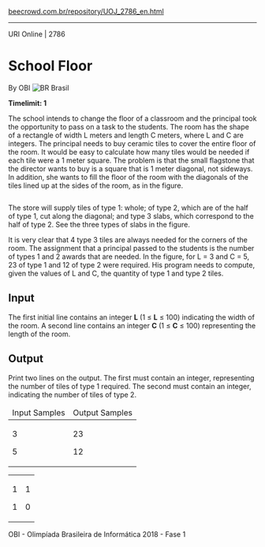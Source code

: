 <p><a href="https://www.beecrowd.com.br/repository/UOJ_2786_en.html">beecrowd.com.br/repository/UOJ_2786_en.html</a></p><hr>
<div>
  <span>URI Online | 2786</span>
  <h1>School Floor</h1>
  <div>
    <p>By OBI <img src="https://resources.beecrowd.com.br/gallery/images/flags/br.gif" alt="BR"> Brasil</p>
  </div>
  <strong>Timelimit: 1</strong>
</div>
<div>
<div>
  <p>The school intends to change the floor of a classroom and the principal took the opportunity to pass on a task to the students. The room has the shape of a rectangle of width L meters and length C meters, where L and C are integers. The principal needs to buy ceramic tiles to cover the entire floor of the room. It would be easy to calculate how many tiles would be needed if each tile were a 1 meter square. The problem is that the small flagstone that the director wants to buy is a square that is 1 meter diagonal, not sideways. In addition, she wants to fill the floor of the room with the diagonals of the tiles lined up at the sides of the room, as in the figure.</p>
  <p><img src="https://resources.beecrowd.com.br/gallery/images/problems/UOJ_2786.png" alt=""></p>
  <p>The store will supply tiles of type 1: whole; of type 2, which are of the half of type 1, cut along the diagonal; and type 3 slabs, which correspond to the half of type 2. See the three types of slabs in the figure.</p>
  <p>It is very clear that 4 type 3 tiles are always needed for the corners of the room. The assignment that a principal passed to the students is the number of types 1 and 2 awards that are needed. In the figure, for L = 3 and C = 5, 23 of type 1 and 12 of type 2 were required. His program needs to compute, given the values ​​of L and C, the quantity of type 1 and type 2 tiles.</p>
</div>
<h2>Input</h2>
<div>
  <p>The first initial line contains an integer <strong>L</strong> (1 ≤ <strong>L</strong> ≤ 100) indicating the width of the room. A second line contains an integer <strong>C</strong> (1 ≤ <strong>C</strong> ≤ 100) representing the length of the room.</p>
</div>
<h2>Output</h2>
<div>
  <p>Print two lines on the output. The first must contain an integer, representing the number of tiles of type 1 required. The second must contain an integer, indicating the number of tiles of type 2.</p>
</div>
<div></div>
<table>
  <thead>
    <tr>
      <td>Input Samples</td>
      <td>Output Samples</td>
    </tr>
  </thead>
  <tbody>
    <tr>
      <td>
        <p>3</p>
        <p>5</p>
      </td>
      <td>
        <p>23</p>
        <p>12</p>
      </td>
    </tr>
  </tbody>
</table>
<div></div>
  <table>
    <thead>
    </thead>
    <tbody>
      <tr>
        <td>
          <p>1</p>
          <p>1</p>
        </td>
        <td>
          <p>1</p>
          <p>0</p>
        </td>
      </tr>
    </tbody>
  </table>
  <p>
  OBI - Olimpíada Brasileira de Informática 2018 - Fase 1</p>
</div>